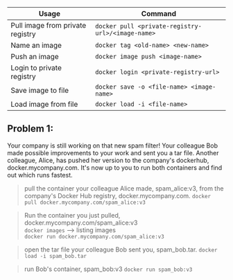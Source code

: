 | Usage                        | Command                                       |
|------------------------------|-----------------------------------------------|
| Pull image from private registry | `docker pull <private-registry-url>/<image-name>` |
| Name an image                | `docker tag <old-name> <new-name>`           |
| Push an image                | `docker image push <image-name>`             |
| Login to private registry    | `docker login <private-registry-url>`        |
| Save image to file           | `docker save -o <file-name> <image-name>`    |
| Load image from file         | `docker load -i <file-name>`                 |


## Problem 1: 
Your company is still working on that new spam filter! Your colleague Bob made possible improvements to your work and sent you a tar file. Another colleague, Alice, has pushed her version to the company's dockerhub, docker.mycompany.com. It's now up to you to run both containers and find out which runs fastest.

> pull the container your colleague Alice made, spam_alice:v3, from the company's Docker Hub registry, docker.mycompany.com.
`docker pull docker.mycompany.com/spam_alice:v3`

> Run the container you just pulled, docker.mycompany.com/spam_alice:v3 <br>
`docker images` --> listing images <br>
`docker run docker.mycompany.com/spam_alice:v3`

> open the tar file your colleague Bob sent you, spam_bob.tar.
`docker load -i spam_bob.tar`

> run Bob's container, spam_bob:v3
`docker run spam_bob:v3`
